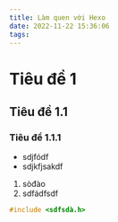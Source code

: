 ```yaml
---
title: Làm quen với Hexo
date: 2022-11-22 15:36:06
tags:
---
```


# Tiêu đề 1

## Tiêu đề 1.1

### Tiêu đề 1.1.1

- sdjfódf
- sdjkfjsakdf

1. sòđào
2. sdfádfsdf

```c
#include <sdfsdà.h>
```


